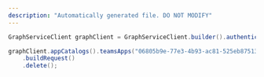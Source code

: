 ```yaml
---
description: "Automatically generated file. DO NOT MODIFY"
---
```

<!-- markdownlint-disable MD041 -->

```java
GraphServiceClient graphClient = GraphServiceClient.builder().authenticationProvider( authProvider ).buildClient();

graphClient.appCatalogs().teamsApps("06805b9e-77e3-4b93-ac81-525eb87513b8")
    .buildRequest()
    .delete();
```
